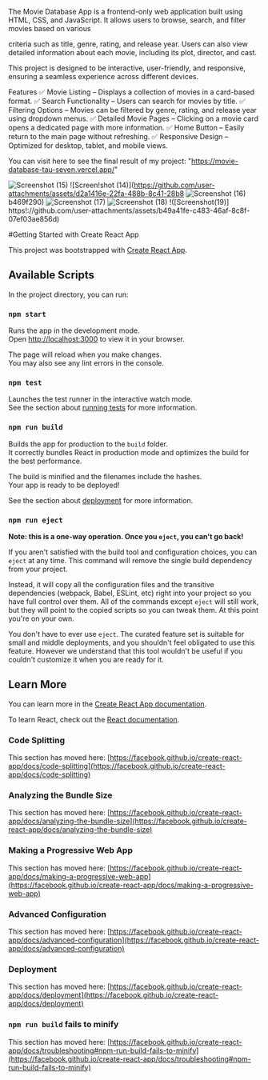 The Movie Database App is a frontend-only web application built using HTML, CSS, and JavaScript. It allows users to browse, search, and filter movies based on various

criteria such as title, genre, rating, and release year. Users can also view detailed information about each movie, including its plot, director, and cast.

This project is designed to be interactive, user-friendly, and responsive, ensuring a seamless experience across different devices.

Features
✅ Movie Listing – Displays a collection of movies in a card-based format.
✅ Search Functionality – Users can search for movies by title.
✅ Filtering Options – Movies can be filtered by genre, rating, and release year using dropdown menus.
✅ Detailed Movie Pages – Clicking on a movie card opens a dedicated page with more information.
✅ Home Button – Easily return to the main page without refreshing.
✅ Responsive Design – Optimized for desktop, tablet, and mobile views.


You can visit here to see the final result of my project:  "https://movie-database-tau-seven.vercel.app/"

![Screenshot (15)](https://github.com/user-attachments/assets/945ef2c2-d829-48d2-a5f8-48e9f16d6176)
![Screen!shot (14)](https://github.com/user-attachments/assets/d2a1416e-22fa-488b-8c41-28b8
![Screenshot (16)](https://github.com/user-attachments/assets/6808ae07-42a1-4444-82c0-cb82399cb7a8)
b469f290)
![Screenshot (17)](https://github.com/user-attachments/assets/e7790892-ef39-45e7-8fda-d71d81f87b0d)
![Screenshot (18)](https://github.com/user-attachments/assets/c4fda324-54b1-4331-9780-ad3e0b841be5)
!([Screenshot(19)] https!://github.com/user-attachments/assets/b49a41fe-c483-46af-8c8f-07ef03ae856d)

#Getting Started with Create React App

This project was bootstrapped with [Create React App](https://github.com/facebook/create-react-app).

## Available Scripts

In the project directory, you can run:

### `npm start`

Runs the app in the development mode.\
Open [http://localhost:3000](http://localhost:3000) to view it in your browser.

The page will reload when you make changes.\
You may also see any lint errors in the console.

### `npm test`

Launches the test runner in the interactive watch mode.\
See the section about [running tests](https://facebook.github.io/create-react-app/docs/running-tests) for more information.

### `npm run build`

Builds the app for production to the `build` folder.\
It correctly bundles React in production mode and optimizes the build for the best performance.

The build is minified and the filenames include the hashes.\
Your app is ready to be deployed!

See the section about [deployment](https://facebook.github.io/create-react-app/docs/deployment) for more information.

### `npm run eject`

**Note: this is a one-way operation. Once you `eject`, you can't go back!**

If you aren't satisfied with the build tool and configuration choices, you can `eject` at any time. This command will remove the single build dependency from your project.

Instead, it will copy all the configuration files and the transitive dependencies (webpack, Babel, ESLint, etc) right into your project so you have full control over them. All of the commands except `eject` will still work, but they will point to the copied scripts so you can tweak them. At this point you're on your own.

You don't have to ever use `eject`. The curated feature set is suitable for small and middle deployments, and you shouldn't feel obligated to use this feature. However we understand that this tool wouldn't be useful if you couldn't customize it when you are ready for it.

## Learn More

You can learn more in the [Create React App documentation](https://facebook.github.io/create-react-app/docs/getting-started).

To learn React, check out the [React documentation](https://reactjs.org/).

### Code Splitting

This section has moved here: [https://facebook.github.io/create-react-app/docs/code-splitting](https://facebook.github.io/create-react-app/docs/code-splitting)

### Analyzing the Bundle Size

This section has moved here: [https://facebook.github.io/create-react-app/docs/analyzing-the-bundle-size](https://facebook.github.io/create-react-app/docs/analyzing-the-bundle-size)

### Making a Progressive Web App

This section has moved here: [https://facebook.github.io/create-react-app/docs/making-a-progressive-web-app](https://facebook.github.io/create-react-app/docs/making-a-progressive-web-app)

### Advanced Configuration

This section has moved here: [https://facebook.github.io/create-react-app/docs/advanced-configuration](https://facebook.github.io/create-react-app/docs/advanced-configuration)

### Deployment

This section has moved here: [https://facebook.github.io/create-react-app/docs/deployment](https://facebook.github.io/create-react-app/docs/deployment)

### `npm run build` fails to minify

This section has moved here: [https://facebook.github.io/create-react-app/docs/troubleshooting#npm-run-build-fails-to-minify](https://facebook.github.io/create-react-app/docs/troubleshooting#npm-run-build-fails-to-minify)

